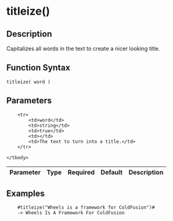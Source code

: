 # titleize()

## Description
Capitalizes all words in the text to create a nicer looking title.

## Function Syntax
	titleize( word )


## Parameters
<table>
	<thead>
		<tr>
			<th>Parameter</th>
			<th>Type</th>
			<th>Required</th>
			<th>Default</th>
			<th>Description</th>
		</tr>
	</thead>
	<tbody>
		
		<tr>
			<td>word</td>
			<td>string</td>
			<td>true</td>
			<td></td>
			<td>The text to turn into a title.</td>
		</tr>
		
	</tbody>
</table>


## Examples
	
		#titleize("Wheels is a framework for ColdFusion")#
		-> Wheels Is A Framework For ColdFusion
